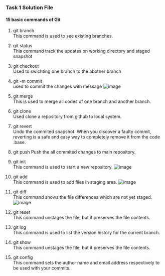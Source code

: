 ### Task 1 Solution File
#### 15 basic commands of Git

1. git branch  <br>
This command is used to see existing branches.

2. git status <br>
This command track the updates on working directory and staged snapshot

3. git checkout <br>
Used to swichting one branch to the abother branch

4. git -m commit <br>
used to commit the changes with message
![image](https://user-images.githubusercontent.com/112110940/193420144-df012122-347e-4742-b694-da26367db76c.png)

5. git merge <br>
This is used to merge all codes of one branch and another branch.

6. git clone <br>
Used clone a repository from github to local system.

7. git revert <br>
Undo the commited snapshot. When you discover a faulty commit, reverting is a safe and easy way to completely remove it from the code .base.

8. git push
Push the all commited changes to main repository.

9. git init <br>
This command is used to start a new repository.
![image](https://user-images.githubusercontent.com/112110940/193447692-bddbec12-994f-42d2-8e21-cfb2862b4a2e.png)


10. git add <br>
This command is used to add files in staging area.
![image](https://user-images.githubusercontent.com/112110940/193447692-bddbec12-994f-42d2-8e21-cfb2862b4a2e.png)


11. git diff <br>
This command shows the file differences which are not yet staged.
![image](https://user-images.githubusercontent.com/112110940/193447692-bddbec12-994f-42d2-8e21-cfb2862b4a2e.png)

12. git reset <br>
This command unstages the file, but it preserves the file contents.

13. git log <br>
This command is used to list the version history for the current branch.

14. git show <br>
This command unstages the file, but it preserves the file contents.

15. git config <br>
This command sets the author name and email address respectively to be used with your commits.






